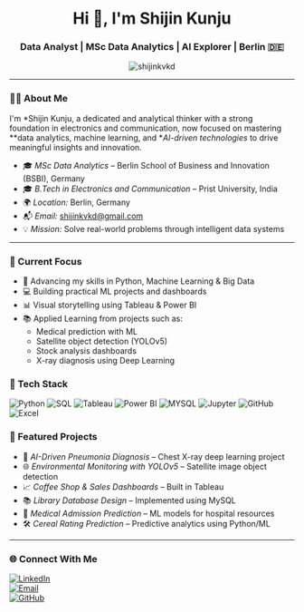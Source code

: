 <h1 align="center">Hi 👋, I'm Shijin Kunju</h1>
<h3 align="center">Data Analyst | MSc Data Analytics | AI Explorer | Berlin 🇩🇪</h3>

<p align="center">
  <img src="https://komarev.com/ghpvc/?username=shijinkvkd&label=Profile%20views&color=0e75b6&style=flat" alt="shijinkvkd" />
</p>

---

### 👨‍💼 About Me

I'm *Shijin Kunju, a dedicated and analytical thinker with a strong foundation in electronics and communication, now focused on mastering **data analytics, machine learning, and **AI-driven technologies* to drive meaningful insights and innovation.
- 🎓 *MSc Data Analytics* – Berlin School of Business and Innovation (BSBI), Germany  
- 🎓 *B.Tech in Electronics and Communication* – Prist University, India  
- 🌍 *Location:* Berlin, Germany  
- 📬 *Email:* shijinkvkd@gmail.com  
- 💡 *Mission:* Solve real-world problems through intelligent data systems

---

### 🔬 Current Focus

- 🚀 Advancing my skills in Python, Machine Learning & Big Data  
- 💻 Building practical ML projects and dashboards  
- 📊 Visual storytelling using Tableau & Power BI  
- 📚 Applied Learning from projects such as:
  - Medical prediction with ML
  - Satellite object detection (YOLOv5)
  - Stock analysis dashboards  
  - X-ray diagnosis using Deep Learning
### 🔧 Tech Stack

![Python](https://img.shields.io/badge/-Python-black?style=flat-square&logo=python)
![SQL](https://img.shields.io/badge/-SQL-black?style=flat-square&logo=postgresql)
![Tableau](https://img.shields.io/badge/-Tableau-black?style=flat-square&logo=tableau)
![Power BI](https://img.shields.io/badge/-PowerBI-black?style=flat-square&logo=powerbi)
![MYSQL](https://img.shields.io/badge/-MySQL-black?style=flat-square&logo=mysql)
![Jupyter](https://img.shields.io/badge/-Jupyter-black?style=flat-square&logo=jupyter)
![GitHub](https://img.shields.io/badge/-GitHub-black?style=flat-square&logo=github)
![Excel](https://img.shields.io/badge/-Excel-black?style=flat-square&logo=microsoft-excel)
### 📁 Featured Projects

- 🔬 *AI-Driven Pneumonia Diagnosis* – Chest X-ray deep learning project  
- 🌐 *Environmental Monitoring with YOLOv5* – Satellite image object detection  
- 📈 *Coffee Shop & Sales Dashboards* – Built in Tableau  
- 📚 *Library Database Design* – Implemented using MySQL  
- 🧠 *Medical Admission Prediction* – ML models for hospital resources  
- 🛠 *Cereal Rating Prediction* – Predictive analytics using Python/ML
---

### 🌐 Connect With Me

[![LinkedIn](https://img.shields.io/badge/-LinkedIn-blue?style=flat-square&logo=linkedin)](https://linkedin.com/in/yourprofile)  
[![Email](https://img.shields.io/badge/-Email-grey?style=flat-square&logo=gmail)](mailto:shijinkvkd@gmail.com)  
[![GitHub](https://img.shields.io/badge/-GitHub-black?style=flat-square&logo=github)](https://github.com/shijinkvkd)
